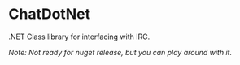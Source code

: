 # ChatDotNet
.NET Class library for interfacing with IRC.

*Note: Not ready for nuget release, but you can play around with it.*
